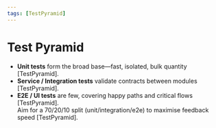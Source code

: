 ```yaml
---
tags: [TestPyramid]
---
```

# Test Pyramid

* **Unit tests** form the broad base—fast, isolated, bulk quantity [TestPyramid].  
* **Service / Integration tests** validate contracts between modules [TestPyramid].  
* **E2E / UI tests** are few, covering happy paths and critical flows [TestPyramid].  
Aim for a 70/20/10 split (unit/integration/e2e) to maximise feedback speed [TestPyramid].
